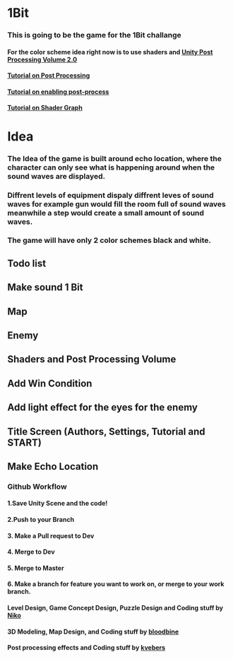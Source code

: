 # 1Bit
 
### This is going to be the game for the 1Bit challange

#### For the color scheme idea right now is to use shaders and [Unity Post Processing Volume 2.0](https://docs.unity3d.com/Packages/com.unity.postprocessing@3.3/manual/index.html)

#### [Tutorial on Post Processing](https://www.youtube.com/watch?v=9tjYz6Ab0oc)

#### [Tutorial on enabling post-process](https://www.youtube.com/watch?v=_PzYAbPpK8k)

#### [Tutorial on Shader Graph](https://www.youtube.com/watch?v=VsUK9K6UbY4)

# Idea

### The Idea of the game is built around echo location, where the character can only see what is happening around when the sound waves are displayed.

### Diffrent levels of equipment dispaly diffrent leves of sound waves for example gun would fill the room full of sound waves meanwhile a step would create a small amount of sound waves.

### The game will have only 2 color schemes black and white.

## Todo list

## Make sound 1 Bit
## Map
## Enemy
## Shaders and Post Processing Volume
## Add Win Condition
## Add light effect for the eyes for the enemy
## Title Screen (Authors, Settings, Tutorial and START)
## Make Echo Location

### Github Workflow
#### 1.Save Unity Scene and the code!
#### 2.Push to your Branch
#### 3. Make a Pull request to Dev
#### 4. Merge to Dev
#### 5. Merge to Master
#### 6. Make a branch for feature you want to work on, or merge to your work branch. 

#### Level Design, Game Concept Design, Puzzle Design and Coding stuff by [Niko](https://github.com/Niko114)
#### 3D Modeling, Map Design, and Coding stuff by [bloodbine](https://github.com/bloodbine)
#### Post processing effects and Coding stuff by [kvebers](https://github.com/kvebers)




